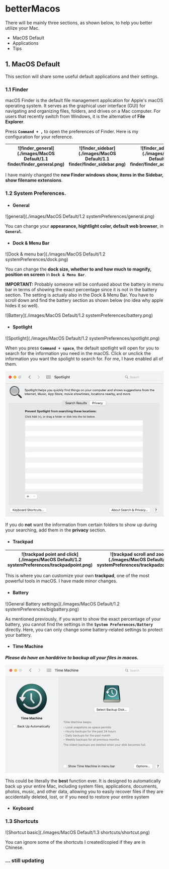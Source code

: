 # betterMacos
There will be mainly three sections, as shown below, to help you better utilize your Mac.

- MacOS Default
- Applications
- Tips

## 1. MacOS Default

This section will share some useful default applications and their settings.

### 1.1 Finder

macOS Finder is the default file management application for Apple's macOS operating system. It serves as the graphical user interface (GUI) for navigating and organizing files, folders, and drives on a Mac computer. For users that recently switch from Windows, it is the alternative of **File Explorer**. 

Press **``Command + ,``** to open the preferences of Finder. Here is my configuration for your reference. 

| ![finder_general](./images/MacOS Default/1.1 finder/finder_general.png) | ![finder_sidebar](./images/MacOS Default/1.1 finder/finder_sidebar.png) | ![finder_advanced](./images/MacOS Default/1.1 finder/finder_advanced.png) |
| ------------------------------------------------------------ | ------------------------------------------------------------ | ------------------------------------------------------------ |



I have mainly changed the **new Finder windows show, items in the Sidebar, show filename extensions**. 

### 1.2 System Preferences. 

- #### General

![general](./images/MacOS Default/1.2 systemPreferences/general.png)

You can change your **appearance, hightlight color, default web browser**,  in **``General``**. 

- #### Dock & Menu Bar

![Dock & menu bar](./images/MacOS Default/1.2 systemPreferences/dock.png)

You can change the **dock size, whether to and how much to magnify, position on screen** in **``Dock & Menu Bar``**. 

**IMPORTANT:** Probably someone will be confused about the battery in menu bar in terms of showing the exact percentage since it is not in the battery section. The setting is actualy also in the Dock & Menu Bar. You have to scroll down and find the battery section as shown below (no idea why apple hides it so well). 

![Battery](./images/MacOS Default/1.2 systemPreferences/battery.png)



- #### Spotlight

![Spotlight](./images/MacOS Default/1.2 systemPreferences/spotlight.png)

When you press **``Command + space``**, the default spotlight will open for you to search for the information you need in the macOS. Click or unclick the information you want the spolight to search for. For me, I have enabled all of them. 

![Spotlight privacy](./images/systemPreferences/spotlightprivacy.png)

If you do **not** want the information from certain folders to show up during your searching, add them in the **privacy** section. 

- #### Trackpad

| ![trackpad point and click](./images/MacOS Default/1.2 systemPreferences/trackpadpoint.png) | ![trackpad scroll and zoom](./images/MacOS Default/1.2 systemPreferences/trackpadzoom.png) | ![trackpad more gestures](./images/MacOS Default/1.2 systemPreferences/trackpadmore.png) |
| ------------------------------------------------------------ | ------------------------------------------------------------ | ------------------------------------------------------------ |

This is where you can customize your own **trackpad**, one of the most powerful tools in macOS. I have made minor changes. 

- #### Battery

![General Battery settings](./images/MacOS Default/1.2 systemPreferences/bigbattery.png)

As mentioned previously, if you want to show the exact percentage of your battery, you cannot find the settings in the **``System Preferences/Battery``** directly. Here, you can only change some battery-related settings to protect your battery. 

- #### Time Machine

***Please do have an harddrive to backup all your files in macos.*** 

<img src="./images/MacOS Default/1.2 systemPreferences/timemachine.png" alt="Time machine" style="zoom:50%;" />

This could be literally the **best** function ever. It is designed to automatically back up your entire Mac, including system files, applications, documents, photos, music, and other data, allowing you to easily recover files if they are accidentally deleted, lost, or if you need to restore your entire system

- #### Keyboard



### 1.3 Shortcuts

![Shortcut basic](./images/MacOS Default/1.3 shortcuts/shortcut.png)

You can ignore some of the shortcuts I created/copied if they are in Chinese.

### ... still updating
